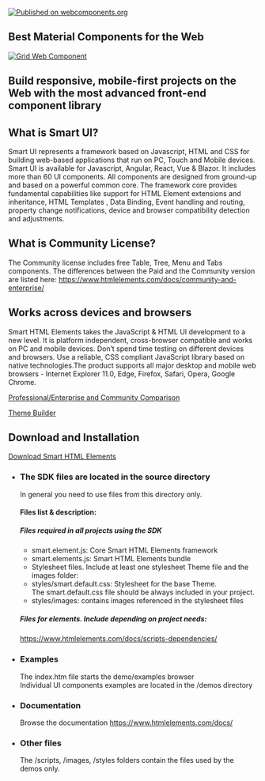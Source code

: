 [![Published on webcomponents.org](https://img.shields.io/badge/webcomponents.org-published-blue.svg)](https://www.webcomponents.org/collection/HTMLElements/smarthtmlelements-core)


Best Material Components for the Web
-----------------------------------------------------------------------------------------------------

[<img src="https://www.htmlelements.com/demos/images/grid-dashboard.png" alt="Grid Web Component">](https://htmlelements.com/demos/)

Build responsive, mobile-first projects on the Web with the most advanced front-end component library
-----------------------------------------------------------------------------------------------------


What is Smart UI?
----------------------------

Smart UI represents a framework based on Javascript, HTML and CSS for building web-based applications that run on PC, Touch and Mobile devices. Smart UI is available for Javascript, Angular, React, Vue & Blazor. It includes more than 60 UI components. All components are designed from ground-up and based on a powerful common core. The framework core provides fundamental capabilities like support for HTML Element extensions and inheritance, HTML Templates , Data Binding, Event handling and routing, property change notifications, device and browser compatibility detection and adjustments.

What is Community License?
----------------------------

The Community license includes free Table, Tree, Menu and Tabs components. The differences between the Paid and the Community version are listed here: https://www.htmlelements.com/docs/community-and-enterprise/


Works across devices and browsers
---------------------------------

Smart HTML Elements takes the JavaScript & HTML UI development to a new level. It is platform independent, cross-browser compatible and works on PC and mobile devices. Don’t spend time testing on different devices and browsers. Use a reliable, CSS compliant JavaScript library based on native technologies.The product supports all major desktop and mobile web browsers - Internet Explorer 11.0, Edge, Firefox, Safari, Opera, Google Chrome.  
  
[Professional/Enterprise and Community Comparison](https://www.htmlelements.com/docs/community-and-enterprise/)


[Theme Builder](https://www.htmlelements.com/themebuilder/)


Download and Installation
-------------------------


[Download Smart HTML Elements](http://www.htmlelements.com/download/)

*   ### The SDK files are located in the source directory
    
    In general you need to use files from this directory only.  
    
    #### Files list & description:
    
    ##### Files required in all projects using the SDK
    
    *   smart.element.js: Core Smart HTML Elements framework
    *   smart.elements.js: Smart HTML Elements bundle
    *   Stylesheet files. Include at least one stylesheet Theme file and the images folder:
    *   styles/smart.default.css: Stylesheet for the base Theme.  
        The smart.default.css file should be always included in your project.
    *   styles/images: contains images referenced in the stylesheet files
    
    
    ##### Files for elements. Include depending on project needs:
    
    https://www.htmlelements.com/docs/scripts-dependencies/

*   ### Examples
    
    The index.htm file starts the demo/examples browser  
    Individual UI components examples are located in the /demos directory
*   ### Documentation
    
    Browse the documentation https://www.htmlelements.com/docs/
    
*   ### Other files
    
    The /scripts, /images, /styles folders contain the files used by the demos only.
    
   
